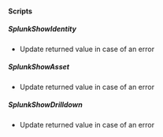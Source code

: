 
#### Scripts
##### SplunkShowIdentity
- Update returned value in case of an error
##### SplunkShowAsset
- Update returned value in case of an error
##### SplunkShowDrilldown
- Update returned value in case of an error
